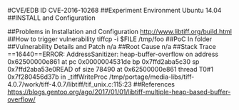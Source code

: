 #CVE/EDB ID
CVE-2016-10268
##Experiment Environment
Ubuntu 14.04
##INSTALL and Configuration

##Problems in Installation and Configuration
http://www.libtiff.org/build.html
##How to trigger vulnerability
tiffcp -i $FILE /tmp/foo
##PoC
In folder
##Vulnerability Details and Patch
n/a
##Root Cause
n/a
##Stack Trace
==16440==ERROR: AddressSanitizer: heap-buffer-overflow on address 0x62500000e861 at pc 0x0000004531de bp 0x7ffd2aba5c30 sp 0x7ffd2aba53e0READ of size 78490 at 0x62500000e861 thread T0#1 0x7f280456d37b in _tiffWriteProc /tmp/portage/media-libs/tiff-4.0.7/work/tiff-4.0.7/libtiff/tif_unix.c:115:23
##References
https://blogs.gentoo.org/ago/2017/01/01/libtiff-multiple-heap-based-buffer-overflow/